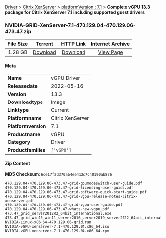 
[Driver](/README.md)  >  [Citrix XenServer](/index/Driver/Citrix_XenServer.md)  >  [platformVersion : 7.1](/index/Driver/Citrix_XenServer/7.1.md)  >  **Complete vGPU 13.3 package for Citrix XenServer 7.1 including supported guest drivers**


### NVIDIA-GRID-XenServer-7.1-470.129.04-470.129.06-473.47.zip

| **File Size** | **Torrent**  | **HTTP Link** | **Internet Archive** |
|:-------------:|:------------:|:-------------:|:--------------------:|
| 1.28 GB |  [Download](https://archive.org/download/nvgpu_NVIDIA-GRID-XenServer-7.1-470.129.04-470.129.06-473.47.zip/nvgpu_NVIDIA-GRID-XenServer-7.1-470.129.04-470.129.06-473.47.zip_archive.torrent)       | [Download](https://archive.org/compress/nvgpu_NVIDIA-GRID-XenServer-7.1-470.129.04-470.129.06-473.47.zip) | [View Page](https://archive.org/details/nvgpu_NVIDIA-GRID-XenServer-7.1-470.129.04-470.129.06-473.47.zip)       |

#### Meta

<table>
<tr><td><strong>Name</strong></td><td>vGPU Driver</td></tr>
<tr><td><strong>Releasedate</strong></td><td>2022-05-16</td></tr>
<tr><td><strong>Version</strong></td><td>13.3</td></tr>
<tr><td><strong>Downloadtype</strong></td><td>Image</td></tr>
<tr><td><strong>Linktype</strong></td><td>Current</td></tr>
<tr><td><strong>Platformname</strong></td><td>Citrix XenServer</td></tr>
<tr><td><strong>Platformversion</strong></td><td>7.1</td></tr>
<tr><td><strong>Productname</strong></td><td>vGPU</td></tr>
<tr><td><strong>Category</strong></td><td>Driver</td></tr>
<tr><td><strong>Productfamilies</strong></td><td><code>['vGPU']</code></td></tr>
</table>

#### Zip Content

**MD5 Checksum**: `6ce17f2d370ab4ee412c7c40190ab876`

```text
470.129.04-470.129.06-473.47-grid-gpumodeswitch-user-guide.pdf
470.129.04-470.129.06-473.47-grid-licensing-user-guide.pdf
470.129.04-470.129.06-473.47-grid-software-quick-start-guide.pdf
470.129.04-470.129.06-473.47-grid-vgpu-release-notes-citrix-xenserver.pdf
470.129.04-470.129.06-473.47-grid-vgpu-user-guide.pdf
470.129.04-470.129.06-473.47-whats-new-vgpu.pdf
473.47_grid_server2012R2_64bit_international.exe
473.47_grid_win10_win11_server2016_server2019_server2022_64bit_international.exe
NVIDIA-Linux-x86_64-470.129.06-grid.run
NVIDIA-vGPU-xenserver-7.1-470.129.04.x86_64.iso
NVIDIA-vGPU-xenserver-7.1-470.129.04.x86_64.rpm
```